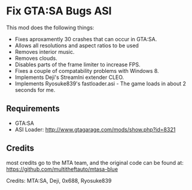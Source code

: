 Fix GTA:SA Bugs ASI
=============

This mod does the following things:

- Fixes aproxamently 30 crashes that can occur in GTA:SA.
- Allows all resolutions and aspect ratios to be used
- Removes interior music.
- Removes clouds.
- Disables parts of the frame limiter to increase FPS.
- Fixes a couple of compatability problems with Windows 8.
- Implements Deji's StreamIni extender CLEO.
- Implements Ryosuke839's fastloader.asi - The game loads in about 2 seconds for me.


Requirements
-------

- GTA:SA
- ASI Loader: http://www.gtagarage.com/mods/show.php?id=8321

Credits
-------

most credits go to the MTA team, and the original code can be found at: https://github.com/multitheftauto/mtasa-blue

Credits: MTA:SA, Deji, 0x688, Ryosuke839
